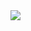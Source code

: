 

<img src = "https://media.giphy.com/media/v1.Y2lkPTc5MGI3NjExZjNwY3dpbjNvNmkzdnZlNzhwc2k3MW8xZTUxMWRyZXM3bmg4MGp4eCZlcD12MV9pbnRlcm5hbF9naWZfYnlfaWQmY3Q9Zw/lQ7G3UVgNjrLSMIdIF/giphy.gif">







<!--
**Adil0710/Adil0710** is a ✨ _special_ ✨ repository because its `README.md` (this file) appears on your GitHub profile.

Here are some ideas to get you started:

- 🔭 I’m currently working on ...
- 🌱 I’m currently learning ...
- 👯 I’m looking to collaborate on ...
- 🤔 I’m looking for help with ...
- 💬 Ask me about ...
- 📫 How to reach me: ...
- 😄 Pronouns: ...
- ⚡ Fun fact: ...
-->
